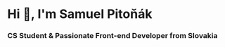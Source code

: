 <h1 align="left">Hi 👋, I'm Samuel Pitoňák</h1>
<h3 align="left">CS Student & Passionate Front-end Developer from Slovakia</h3>
